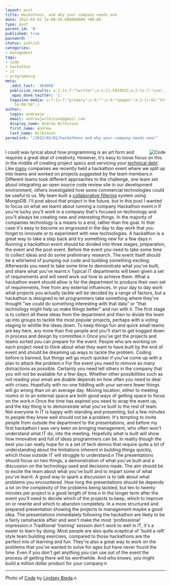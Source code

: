 ```yaml
---
layout: post
title: Hackathons, and why your company needs one
date: 2012-02-02 14:08:58.000000000 +00:00
type: post
parent_id: '0'
published: true
password: ''
status: publish
categories:
- management
tags:
- code
- hackathon
- it
- programming
meta:
  _edit_last: '364050'
  publicize_results: a:1:{s:7:"twitter";a:1:{i:5934552;a:2:{s:7:"user_id";s:10:"andrew_j_w";s:7:"post_id";s:18:"165074271629086721";}}}
  _wpas_done_twitter: '1'
  tagazine-media: a:7:{s:7:"primary";s:0:"";s:6:"images";a:1:{s:62:"http://farm3.staticflickr.com/2118/2280385549_7b49046ef8_m.jpg";a:6:{s:8:"file_url";s:62:"http://farm3.staticflickr.com/2118/2280385549_7b49046ef8_m.jpg";s:5:"width";s:3:"240";s:6:"height";s:3:"180";s:4:"type";s:5:"image";s:4:"area";s:5:"43200";s:9:"file_path";s:0:"";}}s:6:"videos";a:0:{}s:11:"image_count";s:1:"1";s:6:"author";s:6:"364050";s:7:"blog_id";s:7:"4895947";s:9:"mod_stamp";s:19:"2012-02-02
    14:08:58";}
author:
  login: andrewjw
  email: andrewjwilkinson@gmail.com
  display_name: Andrew Wilkinson
  first_name: Andrew
  last_name: Wilkinson
permalink: "/2012/02/02/hackathons-and-why-your-company-needs-one/"
---
```

<a href="http://www.flickr.com/photos/mutednarayan/2280385549/"><img style="float:right;border:0;" src="{{ site.baseurl }}/assets/2280385549_7b49046ef8_m.jpg" alt="Code" /></a>I could wax lyrical about how programming is an art form and requires a great deal of creativity. However, it's easy to loose focus on this in the middle of creating project specs and servicing your <a href="http://en.wikipedia.org/wiki/Technical_debt">technical debt</a>. Like <a href="blog.facebook.com/blog.php?post=2234227130">many</a> companies we recently held a hackathon event where we split up into teams and worked on projects suggested by the team members.n
Different teams took different approaches to the challenge, one team set about integrating an open source code review site in our development environment, others investigated how some commercial technologies could be useful to us. My team built a <a href="http://en.wikipedia.org/wiki/Collaborative_filtering">collaborative filtering</a> system using MongoDB. I'll post about that project in the future, but in this post I wanted to focus on what we learnt about running a company Hackathon event.n
If you're lucky you'll work in a company that's focused on technology and you'll always be creating new and interesting things. In the majority of companies technology is a means to a end, rather than the goal. In that case it's easy to become so engrossed in the day to day work that you forget to innovate or to experiment with new technologies. A hackathon is a great way to take a step back and try something new for a few days.n
Running a hackathon event should be divided into three stages, preparation, the event and the post event. Before the event you need to take some time to collect ideas and do some preliminary research. The event itself should be a whirlwind of pumping out code and building something exciting. Afterwards you need to take some time to demonstrate what you've built, and share what you've learnt.n
Typical IT departments will been given a set of requirements and will need work out how to achieve them. What a hackathon event should allow is for the department to produce their own set of requirements, free from any external influences. In your day to day work what projects you actually tackle will be decided by a range of factors, but a hackathon is designed to let programmers take something where they've thought "we could do something interesting with that data" or "that technology might help us make things better" and run with it. The first stage is to collect all these ideas from the department and then to divide the team up into groups to tackle the most popular projects, perhaps with a voting staging to whittle the ideas down. To keep things fun and quick small teams are key here, any more than five people and you'll start to get bogged down in process and design by committee.n
Once you've got the projects and teams sorted you can prepare for the event. People who are working on each project need to think about what they want to have built by the end of event and should be dreaming up ways to tackle the problem. Coding before is banned, but things will go much quicker if you've come up with a plan to attack the problem.n
For the event you need to remove as many distractions as possible. Certainly you need tell others in the company that you will not be available for a few days. Whether other possibilities such as not reading your email are doable depends on how often you need to deal with crises. Hopefully with no-one fiddling with your servers fewer things will go wrong than on an average day. Moving location, either to meeting rooms or to an external space are both good ways of getting space to focus on the work.n
Once the time has expired you need to wrap the event up, and the key thing is to demonstrate what you've built to the rest of team. Not everyone in IT is happy with standing and presenting, but a few minutes to people they know well should not be a problem. It's tempting to invite people from outside the department to the presentations, and before my first hackathon I was very keen on bringing management, who often won't understand what IT do, into the meeting. Hopefully what is built will show how innovative and full of ideas programmers can be. In reality though the best you can really hope for is a set of tech demos that require quite a lot of understanding about the limitations inherent in building things quickly, which those outside IT will struggle to understand.n
The presentations should focus on two things, a demonstration of what you've built and a discussion on the technology used and decisions made. The aim should be to excite the team about what you've built and to impart some of what you've learnt. A good way to spark a discussion is to talk about what problems you encountered. How long the presentations should be depends a lot on the complexity of the problems being tackled, but ten to twenty minutes per project is a good length of time.n
In the longer term after the event you'll need to decide which of the projects to keep, which to improve on or rewrite and which to abandon completely. In a more structured and prepared presentation showing the projects to management maybe a good idea. The presentations immediately following the hackathon are likely to be a fairly ramshackle affair and won't make the most 'professional' impression.n
Traditional 'training' session don't work to well in IT, it's a easier to learn by doing. Most people are also quite sceptical of 'build a raft' style team building exercises, compared to those hackathons are the perfect mix of learning and fun. They're also a great way to work on the problems that you've wanted to solve for ages but have never found the time. Even if you don't get anything you can use out of the event the process of getting there will be worthwhile. And who knows, you might build a million dollar product for your company.n
<hr />
Photo of <a href="http://www.flickr.com/photos/mutednarayan/2280385549/">Code</a> by <a href="http://www.flickr.com/photos/mutednarayan/">Lindsey Bieda</a>.n
